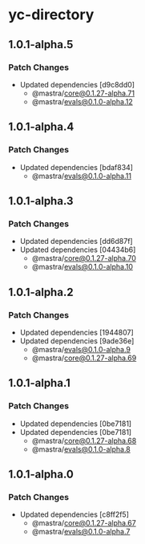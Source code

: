 # yc-directory

## 1.0.1-alpha.5

### Patch Changes

- Updated dependencies [d9c8dd0]
  - @mastra/core@0.1.27-alpha.71
  - @mastra/evals@0.1.0-alpha.12

## 1.0.1-alpha.4

### Patch Changes

- Updated dependencies [bdaf834]
  - @mastra/evals@0.1.0-alpha.11

## 1.0.1-alpha.3

### Patch Changes

- Updated dependencies [dd6d87f]
- Updated dependencies [04434b6]
  - @mastra/core@0.1.27-alpha.70
  - @mastra/evals@0.1.0-alpha.10

## 1.0.1-alpha.2

### Patch Changes

- Updated dependencies [1944807]
- Updated dependencies [9ade36e]
  - @mastra/evals@0.1.0-alpha.9
  - @mastra/core@0.1.27-alpha.69

## 1.0.1-alpha.1

### Patch Changes

- Updated dependencies [0be7181]
- Updated dependencies [0be7181]
  - @mastra/core@0.1.27-alpha.68
  - @mastra/evals@0.1.0-alpha.8

## 1.0.1-alpha.0

### Patch Changes

- Updated dependencies [c8ff2f5]
  - @mastra/core@0.1.27-alpha.67
  - @mastra/evals@0.1.0-alpha.7
